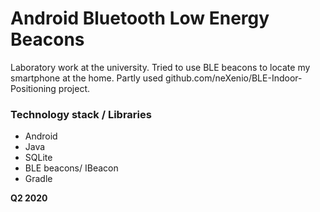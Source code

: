 # Android Bluetooth Low Energy Beacons

Laboratory work at the university. 
Tried to use BLE beacons to locate my smartphone at the home. 
Partly used github.com/neXenio/BLE-Indoor-Positioning project.

### Technology stack / Libraries
  - Android
  - Java
  - SQLite
  - BLE beacons/ IBeacon
  - Gradle

**Q2 2020**
